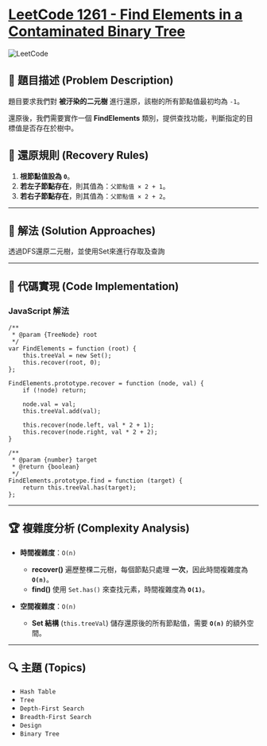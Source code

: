 # [LeetCode 1261 - Find Elements in a Contaminated Binary Tree](https://leetcode.com/problems/find-elements-in-a-contaminated-binary-tree)

![LeetCode](https://leetcode.com/static/images/LeetCode_Sharing.png)

## **📝 題目描述 (Problem Description)**  

題目要求我們對 **被汙染的二元樹** 進行還原，該樹的所有節點值最初均為 `-1`。  

還原後，我們需要實作一個 **FindElements** 類別，提供查找功能，判斷指定的目標值是否存在於樹中。  

## **🔹 還原規則 (Recovery Rules)**  

1. **根節點值設為 `0`**。  
2. **若左子節點存在**，則其值為：`父節點值 × 2 + 1`。  
3. **若右子節點存在**，則其值為：`父節點值 × 2 + 2`。  

---

## 🚀 **解法 (Solution Approaches)**
透過DFS還原二元樹，並使用Set來進行存取及查詢

---

## 📌 **代碼實現 (Code Implementation)**

### **JavaScript 解法**
```
/**
 * @param {TreeNode} root
 */
var FindElements = function (root) {
    this.treeVal = new Set();
    this.recover(root, 0);
};

FindElements.prototype.recover = function (node, val) {
    if (!node) return;

    node.val = val;
    this.treeVal.add(val);

    this.recover(node.left, val * 2 + 1);
    this.recover(node.right, val * 2 + 2);
}

/** 
 * @param {number} target
 * @return {boolean}
 */
FindElements.prototype.find = function (target) {
    return this.treeVal.has(target);
};
```

---

## 🏆 **複雜度分析 (Complexity Analysis)**
- **時間複雜度**：`O(n)`  
  - **recover()** 遍歷整棵二元樹，每個節點只處理 **一次**，因此時間複雜度為 **`O(n)`**。  
  - **find()** 使用 `Set.has()` 來查找元素，時間複雜度為 **`O(1)`**。  

- **空間複雜度**：`O(n)`  
  - **Set 結構** (`this.treeVal`) 儲存還原後的所有節點值，需要 **`O(n)`** 的額外空間。

--- 

## 🔍 **主題 (Topics)**
- `Hash Table`
- `Tree`
- `Depth-First Search`
- `Breadth-First Search`
- `Design`
- `Binary Tree`
